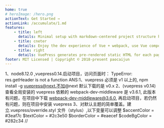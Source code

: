 ```yaml
---
home: true
# heroImage: /hero.png
actionText: Get Started →
actionLink: /accumulate/1.md
features:
    - title: left
      details: Minimal setup with markdown-centered project structure helps you focus on writing.
    - title: cneter
      details: Enjoy the dev experience of Vue + webpack, use Vue components in markdown, and develop custom themes with Vue.
    - title: right
      details: VuePress generates pre-rendered static HTML for each page, and runs as an SPA once a page is loaded.
footer: MIT Licensed | Copyright © 2018-present paocaijun
---
```


1、node8.12.0 ,vuepress0.14.启动项目，访问页面时： TypeError: res.getHeader is not a function
ANS:1、vuepress 必须是 v1 以上的, npm install -g vuepress@next.不加@next 默认下载的是 v0.x
2、(vuepress v0.14)查看全局安装的 vuepress 依赖的 webpack-dev-middleware 是 v3.6.1, 此版本有问题，在项目中下载 webpack-dev-middleware@3.6.0,
再启动项目，若仍然有问题，则在项目中安装 vuepress
3、对默认主题的简单覆盖。建立.vuepress/override.styl 文件（stylus）,以下变量可以调整
$accentColor = #3eaf7c
$textColor = #2c3e50
$borderColor = #eaecef
$codeBgColor = #282c34
//
